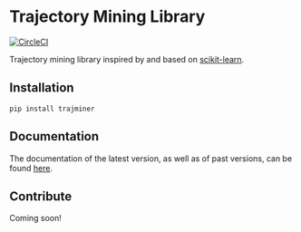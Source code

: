 # Trajectory Mining Library

[![CircleCI](https://circleci.com/gh/trajminer/trajminer/tree/master.svg?style=svg)](https://circleci.com/gh/trajminer/trajminer/tree/master)

Trajectory mining library inspired by and based on [scikit-learn](https://github.com/scikit-learn/scikit-learn).

## Installation

`pip install trajminer`

## Documentation

The documentation of the latest version, as well as of past versions, can be found [here](https://trajminer.github.io/).

## Contribute

Coming soon!
